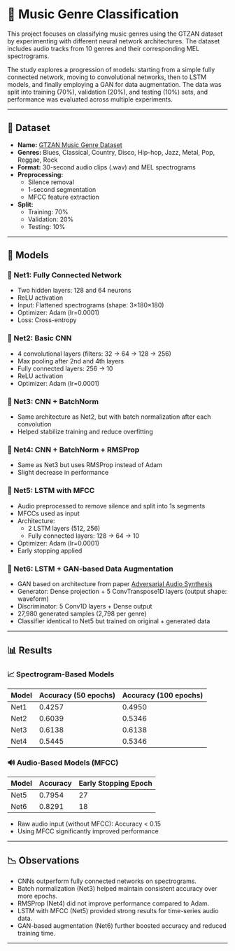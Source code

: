 # 🎵 Music Genre Classification

This project focuses on classifying music genres using the GTZAN dataset by experimenting with different neural network architectures. The dataset includes audio tracks from 10 genres and their corresponding MEL spectrograms.

The study explores a progression of models: starting from a simple fully connected network, moving to convolutional networks, then to LSTM models, and finally employing a GAN for data augmentation. The data was split into training (70%), validation (20%), and testing (10%) sets, and performance was evaluated across multiple experiments.

---

## 📁 Dataset

- **Name:** [GTZAN Music Genre Dataset](https://www.kaggle.com/datasets/andradaolteanu/gtzan-dataset-music-genre-classification) 
- **Genres:** Blues, Classical, Country, Disco, Hip-hop, Jazz, Metal, Pop, Reggae, Rock  
- **Format:** 30-second audio clips (.wav) and MEL spectrograms  
- **Preprocessing:**
  - Silence removal
  - 1-second segmentation
  - MFCC feature extraction
- **Split:**
  - Training: 70%
  - Validation: 20%
  - Testing: 10%

---

## 🧠 Models

### 🔹 Net1: Fully Connected Network
- Two hidden layers: 128 and 64 neurons
- ReLU activation
- Input: Flattened spectrograms (shape: 3×180×180)
- Optimizer: Adam (lr=0.0001)
- Loss: Cross-entropy

### 🔹 Net2: Basic CNN
- 4 convolutional layers (filters: 32 → 64 → 128 → 256)
- Max pooling after 2nd and 4th layers
- Fully connected layers: 256 → 10
- ReLU activation
- Optimizer: Adam (lr=0.0001)

### 🔹 Net3: CNN + BatchNorm
- Same architecture as Net2, but with batch normalization after each convolution
- Helped stabilize training and reduce overfitting

### 🔹 Net4: CNN + BatchNorm + RMSProp
- Same as Net3 but uses RMSProp instead of Adam
- Slight decrease in performance

### 🔹 Net5: LSTM with MFCC
- Audio preprocessed to remove silence and split into 1s segments
- MFCCs used as input
- Architecture:
  - 2 LSTM layers (512, 256)
  - Fully connected layers: 128 → 64 → 10
- Optimizer: Adam (lr=0.0001)
- Early stopping applied

### 🔹 Net6: LSTM + GAN-based Data Augmentation
- GAN based on architecture from paper [Adversarial Audio Synthesis](https://arxiv.org/abs/1802.04208)
- Generator: Dense projection + 5 ConvTranspose1D layers (output shape: waveform)
- Discriminator: 5 Conv1D layers + Dense output
- 27,980 generated samples (2,798 per genre)
- Classifier identical to Net5 but trained on original + generated data

---

## 📊 Results

### 📈 Spectrogram-Based Models

| Model | Accuracy (50 epochs) | Accuracy (100 epochs) |
|-------|----------------------|------------------------|
| Net1  | 0.4257               | 0.4950                 |
| Net2  | 0.6039               | 0.5346                 |
| Net3  | 0.6138               | 0.6138                 |
| Net4  | 0.5445               | 0.5346                 |

### 🔊 Audio-Based Models (MFCC)

| Model | Accuracy | Early Stopping Epoch |
|-------|----------|----------------------|
| Net5  | 0.7954   | 27                   |
| Net6  | 0.8291   | 18                   |

- Raw audio input (without MFCC): Accuracy < 0.15
- Using MFCC significantly improved performance

---

## 📉 Observations

- CNNs outperform fully connected networks on spectrograms.
- Batch normalization (Net3) helped maintain consistent accuracy over more epochs.
- RMSProp (Net4) did not improve performance compared to Adam.
- LSTM with MFCC (Net5) provided strong results for time-series audio data.
- GAN-based augmentation (Net6) further boosted accuracy and reduced training time.

---
